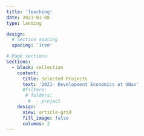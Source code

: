 ```yaml
---
title: 'Teaching'
date: 2023-01-08
type: landing

design:
  # Section spacing
  spacing: '1rem'

# Page sections
sections:
  - block: collection
    content:
      title: Selected Projects
      text: '2021- Development Economics at UNav'
      #filters:
       # folders:
        #  - project
    design:
      view: article-grid
      fill_image: false
      columns: 2
---
```

